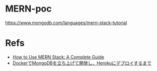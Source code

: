 # MERN-poc

https://www.mongodb.com/languages/mern-stack-tutorial

# Refs

* [How to Use MERN Stack: A Complete Guide](https://www.mongodb.com/languages/mern-stack-tutorial)
* [DockerでMongoDBを立ち上げて開発し、Herokuにデプロイするまで](https://zenn.dev/wintyo/articles/14abaa91975e22)